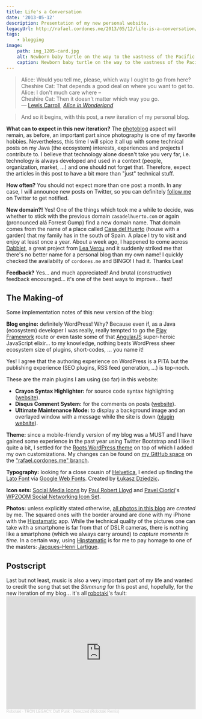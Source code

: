 ```yaml
---
title: Life's a Conversation
date: '2013-05-12'
description: Presentation of my new personal website.
legacyUrl: http://rafael.cordones.me/2013/05/12/life-is-a-conversation/
tags: 
    - blogging
image:
    path: img_1205-card.jpg
    alt: Newborn baby turtle on the way to the vastness of the Pacific Ocean. Manuel Antonio National Park. Costa Rica
    caption: Newborn baby turtle on the way to the vastness of the Pacific Ocean. <a href="http://en.wikipedia.org/wiki/Manuel_Antonio_National_Park">Manuel Antonio National Park</a>. Costa Rica.<br/>Photo by <a href="http://rafael.cordones.me">Rafael Cordones</a>
---
```


> Alice: Would you tell me, please, which way I ought to go from here?<br/>
> Cheshire Cat: That depends a good deal on where you want to get to.<br/>
> Alice: I don't much care where –<br/>
> Cheshire Cat: Then it doesn't matter which way you go.<br/>
> ― <a href="http://www.goodreads.com/author/show/8164.Lewis_Carroll">Lewis Carroll</a>, <i><a href="http://www.goodreads.com/work/quotes/2933712">Alice in Wonderland</a></i>

>And so it begins, with this post, a new iteration of my personal blog.

<strong>What can to expect in this new iteration?</strong> The <a href="http://rafael.cordones.me/category/photoblog/">photoblog</a> aspect will remain, as before, an important part since photography is one of my favorite hobbies. Nevertheless, this time I will spice it all up with some technical posts on my Java (the ecosystem) interests, experiences and projects I contribute to. I believe that technology alone doesn't take you very far, i.e. technology is always developed and used in a context (people, organization, market, ...) and one should not forget that. Therefore, expect the articles in this post to have a bit more than "just" technical stuff.

<strong>How often?</strong> You should not expect more than one post a month. In any case, I will announce new posts on Twitter, so you can definitely <a href="https://twitter.com/rafacm">follow me</a> on Twitter to get notified.

<strong>New domain?!</strong> Yes! One of the things which took me a while to decide, was whether to stick with the previous domain <code>casadelhuerto.com</code> or again (pronounced alá Forrest Gump) find a new domain name. 
That domain comes from the name of a place called <a href="http://rafael.cordones.me/2010/12/17/casa-del-huerto/">Casa del Huerto</a> (house with a garden) that my family has in the south of Spain. A place I try to visit and enjoy at least once a year. About a week ago, I happened to come across <a href="http://dabblet.com/">Dabblet</a>, a great project from <a href="http://lea.verou.me/">Lea Verou</a> and it suddenly striked me that there's no better name for a personal blog than my own name! I quickly checked the availabilty of <code>cordones.me</code> and BINGO! I had it. Thanks Lea!

<strong>Feedback?</strong> Yes... and much appreciated! And brutal (constructive) feedback encouraged... it's one of the best ways to improve... fast!

<h2>The Making-of</h2>

Some implementation notes of this new version of the blog:

<strong>Blog engine:</strong> definitely WordPress! Why? Because even if, as a Java (ecosystem) developer I was really, really tempted to go the <a href="http://www.playframework.com/">Play Framework</a> route or even taste some of that <a href="http://angularjs.org">AngularJS</a> super-heroic JavaScript elixir... to my knowledge, nothing beats WordPress sheer ecosystem size of plugins, short-codes, ... you name it!

Yes! I agree that the authoring experience on WordPress is a PITA but the publishing experience (SEO plugins, RSS feed generation, ...) is top-noch. 

These are the main plugins I am using (so far) in this website:
<ul>
	<li><strong>Crayon Syntax Highlighter:</strong> for source code syntax highlighting (<a href="http://wordpress.org/extend/plugins/crayon-syntax-highlighter/">website</a>).</li>
	<li><strong>Disqus Comment System:</strong> for the comments on posts (<a href="http://wordpress.org/extend/plugins/disqus-comment-system/">website</a>).</li>
	<li><strong>Ultimate Maintenance Mode:</strong> to display a background image and an overlayed window with a message while the site is down (<a href="http://wordpress.org/extend/plugins/ultimate-maintenance-mode/">plugin website</a>).</li>
</ul>
<strong>Theme:</strong> since a mobile-friendly version of my blog was a MUST and I have gained some experience in the past year using Twitter Bootstrap and I like it quite a bit, I settled for the <a href="http://www.rootstheme.com/">Roots WordPress theme</a> on top of which I added my own customizations. My changes can be found on <a href="https://github.com/rafacm">my GitHub space</a> on the <a href="https://github.com/rafacm/roots/tree/rafael.cordones.me">"rafael.cordones.me" branch</a>.

<strong>Typography:</strong> looking for a close cousin of <a href="http://www.helveticafilm.com/">Helvetica</a>, I ended up finding the <a href="http://www.latofonts.com/lato-free-fonts/">Lato Font</a> via <a href="http://www.google.com/fonts/#UsePlace:use/Collection:Lato">Google Web Fonts</a>. Created by <a title="The Team" href="http://www.latofonts.com/team/">Łukasz Dziedzic</a><strong>.</strong>

<strong>Icon sets:</strong> <a href="http://www.paulrobertlloyd.com/2009/06/social_media_icons/">Social Media Icons</a> by <a href="http://www.paulrobertlloyd.com/">Paul Robert Lloyd</a> and <a href="http://ciorici.com/">Pavel Ciorici</a>'s <a href="http://www.wpzoom.com/freebies/">WPZOOM Social Networking Icon Set</a>.

<strong>Photos:</strong> unless explicitly stated otherwise, <a href="http://rafael.cordones.me/category/photoblog/">all photos in this blog</a> are <em>created</em> by me. The squared ones with the border around are done with my iPhone with the <a href="http://hipstamatic.com/">Hipstamatic</a> app. While the technical quality of the pictures one can take with a smartphone is far from that of DSLR cameras, there is nothing like a smartphone (which we always carry around) to <em>capture moments in time</em>. In a certain way, using <a href="http://hipstamatic.com/">Hipstamatic</a> is for me to pay homage to one of the masters: <a href="http://photography-now.net/jacques_henry_lartigue/portfolio1.html">Jacques-Henri Lartigue</a>.

<h2>Postscript</h2>
Last but not least, music is also a very important part of my life and wanted to credit the song that set the <em>Stimmung</em> for this post and, hopefully, for the new iteration of my blog... it's all <a href="https://soundcloud.com/robotaki">robotaki</a>'s fault:

<iframe width="100%" height="300" scrolling="no" frameborder="no" allow="autoplay" src="https://w.soundcloud.com/player/?url=https%3A//api.soundcloud.com/tracks/14378020&color=%23ff5500&auto_play=false&hide_related=false&show_comments=true&show_user=true&show_reposts=false&show_teaser=true&visual=true"></iframe><div style="font-size: 10px; color: #cccccc;line-break: anywhere;word-break: normal;overflow: hidden;white-space: nowrap;text-overflow: ellipsis; font-family: Interstate,Lucida Grande,Lucida Sans Unicode,Lucida Sans,Garuda,Verdana,Tahoma,sans-serif;font-weight: 100;"><a href="https://soundcloud.com/robotaki" title="Robotaki" target="_blank" style="color: #cccccc; text-decoration: none;">Robotaki</a> · <a href="https://soundcloud.com/robotaki/tron-legacy-daft-punk-derezzed" title="TRON LEGACY: Daft Punk - Derezzed (Robotaki Remix)" target="_blank" style="color: #cccccc; text-decoration: none;">TRON LEGACY: Daft Punk - Derezzed (Robotaki Remix)</a></div>

